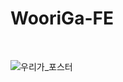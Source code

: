# WooriGa-FE

<br />

![우리가_포스터](https://github.com/user-attachments/assets/f518fe52-f7c4-44c9-a83a-34635edcd523)

